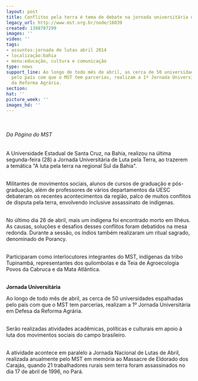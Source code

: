 ```yaml
---
layout: post
title: Conflitos pela terra é tema de debate na jornada universitária da UESC
legacy_url: http://www.mst.org.br/node/16039
created: 1398707299
images: ''
video: ''
tags:
- assuntos:jornada de lutas abril 2014
- localização:bahia
- menu:educação, cultura e comunicação
type: news
support_line: Ao longo de todo mês de abril, as cerca de 50 universidades espalhadas
  pelo país com que o MST tem parcerias, realizam a 1º Jornada Universitária em Defesa
  da Reforma Agrária.
section: 
hat: ''
picture_week: ''
images_hd: ''
---
```

<p><br><em><br>Da Página do MST</em><br><br><br>A Universidade Estadual de Santa Cruz, na Bahia, realizou na última segunda-feira (28) a Jornada Universitária de Luta pela Terra, ao trazerem a temática "A luta pela terra na regional Sul da Bahia".&nbsp;</p><p><br>Militantes de movimentos sociais, alunos de cursos de graduação e pós-graduação, além de professores de vários departamentos da UESC debateram os recentes acontecimentos da região, palco de muitos conflitos de disputa pela terra, envolvendo inclusive assassinato de indígenas.&nbsp;</p><p><br>No último dia 26 de abril, mais um indígena foi encontrado morto em Ilhéus. As causas, soluções e desafios desses conflitos foram debatidos na mesa redonda. Durante a sessão, os índios também realizaram um ritual sagrado, denominado de Porancy.</p><p><br>Participaram como interlocutores integrantes do MST, indígenas da tribo Tupinambá, representantes dos quilombolas e da Teia de Agroecologia Povos da Cabruca e da Mata Atlântica.&nbsp;</p><p><br><strong>Jornada Universitária<br></strong></p><p>Ao longo de todo mês de abril, as cerca de 50 universidades espalhadas pelo país com que o MST tem parcerias, realizam a 1º Jornada Universitária em Defesa da Reforma Agrária.</p><p><br>Serão realizadas atividades acadêmicas, políticas e culturais em apoio à luta dos movimentos sociais do campo brasileiro.&nbsp;</p><p><br>A atividade acontece em paralelo a Jornada Nacional de Lutas de Abril, realizada anualmente pelo MST em memória ao Massacre de Eldorado dos Carajás, quando 21 trabalhadores rurais sem terra foram assassinados no dia 17 de abril de 1996, no Pará.</p><div>&nbsp;</div><p>&nbsp;</p><p>&nbsp;</p>
